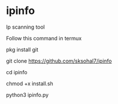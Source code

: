 # ipinfo
Ip scanning tool

Follow this command in termux

pkg install git

git clone https://github.com/sksohal7/ipinfo

cd ipinfo

chmod +x install.sh

python3 ipinfo.py
